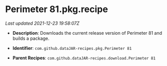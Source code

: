# Perimeter 81.pkg.recipe

_Last updated 2021-12-23 19:58:07Z_

- **Description**: Downloads the current release version of Perimeter 81 and builds a package.

- **Identifier**: `com.github.dataJAR-recipes.pkg.Perimeter 81`

- **Parent Recipes**: `com.github.dataJAR-recipes.download.Perimeter 81`